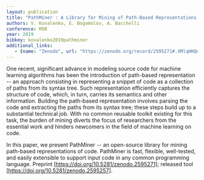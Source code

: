 ```yaml
---
layout: publication
title: "PathMiner : A Library for Mining of Path-Based Representations of Code"
authors: V. Kovalenko, E. Bogomolov, A. Bacchelli
conference: MSR
year: 2019
bibkey: kovalenko2019pathminer
additional_links:
   - {name: "Zenodo", url: "https://zenodo.org/record/2595271#.XMlqHKQo_mF"}
---
```

One recent, significant advance in modeling source code for machine learning algorithms has been the introduction of path-based representation -- an approach consisting in representing a snippet of code as a collection of paths from its syntax tree. Such representation efficiently captures the structure of code, which, in turn, carries its semantics and other information.
Building the path-based representation involves parsing the code and extracting the paths from its syntax tree; these steps build up to a substantial technical job. With no common reusable toolkit existing for this task, the burden of mining diverts the focus of researchers from the essential work and hinders newcomers in the field of machine learning on code.


In this paper, we present PathMiner -- an open-source library for mining path-based representations of code. PathMiner is fast, flexible, well-tested, and easily extensible to support input code in any common programming language. Preprint [https://doi.org/10.5281/zenodo.2595271]; released tool [https://doi.org/10.5281/zenodo.2595257].
